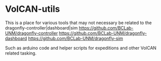 # VolCAN-utils

This is a place for various tools that may not necessary be related to the dragonfly-controller|dashboard|sim
https://github.com/BCLab-UNM/dragonfly-controller
https://github.com/BCLab-UNM/dragonfly-dashboard
https://github.com/BCLab-UNM/dragonfly-sim

Such as arduino code and helper scripts for expeditions and other VolCAN related tasking.
